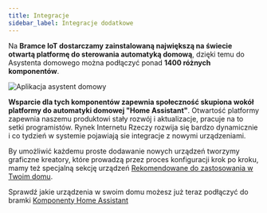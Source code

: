 ```yaml
---
title: Integracje
sidebar_label: Integracje dodatkowe
---
```


Na **Bramce IoT dostarczamy zainstalowaną największą na świecie otwartą platformę do sterowania automatyką domową**, dzięki temu do Asystenta domowego można podłączyć ponad **1400 różnych komponentów**.

![Aplikacja asystent domowy](/AIS-docs/img/en/iot/iot_hass.png)

**Wsparcie dla tych komponentów zapewnia społeczność skupiona wokół platformy do automatyki domowej "Home Assistant"**. Otwartość platformy zapewnia naszemu produktowi stały rozwój i aktualizacje, pracuje na to setki programistów. Rynek Internetu Rzeczy rozwija się bardzo dynamicznie i co tydzień w systemie pojawiają sie integracje z nowymi urządzeniami.

By umożliwić każdemu proste dodawanie nowych urządzeń tworzymy graficzne kreatory, które prowadzą przez proces konfiguracji krok po kroku, mamy też specjalną sekcję urządzeń [Rekomendowane do zastosowania w Twoim domu](/AIS-docs/docs/en/ais_iot_works_with.html).


Sprawdź jakie urządzenia w swoim domu możesz już teraz podłączyć do bramki <a href="https://www.home-assistant.io/components/" target="_blank">Komponenty Home Assistant</a>
